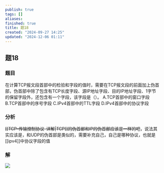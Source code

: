 ```yaml
---
publish: true
tags: []
aliases: 
finished: true
title: 题18
created: "2024-09-27 14:25"
updated: "2024-12-06 01:11"
---
```

## 题18
### 题目
在计算TCP报文段首部中的检验和字段的值时，需要在TCP报文段的前面加上伪首部，伪首部中除了包含有TCP长度字段、源IP地址字段、目的IP地址字段、1字节的保留字段外，还包含有一个字段，该字段是（）。
A.TCP首部中的窗口字段
B.TCP首部中的序号字段
C.IPv4首部中的TTL字段
D.IPv4首部中的协议字段
### 分析
~~[[TCP-传输控制协议-详解|TCP]]的伪首部和IP的伪首部应该是一样的吧~~，说法其实应该是，和UDP的伪首部是类似的，需要补充自己，自己是哪种协议，也就是[[ipv4]]中协议字段的值
### 解
![](https://img.hwenyi.live/202411210103689.webp)